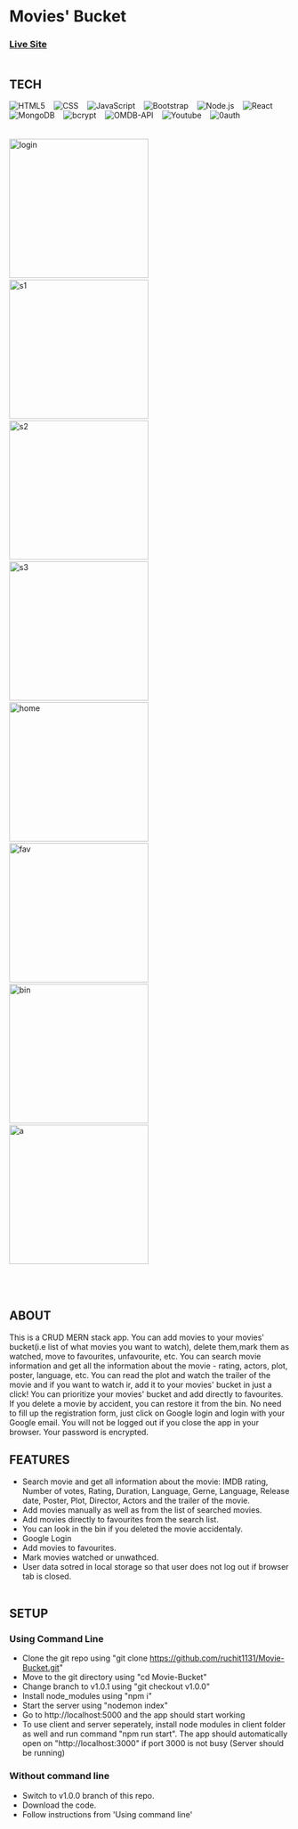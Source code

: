 # Movies' Bucket 

### [Live Site](https://movies-bucket.herokuapp.com/)<br/><br/>

## TECH

  ![HTML5](https://img.shields.io/badge/-HTML5-333333?style=flat&logo=HTML5)&nbsp;&nbsp;&nbsp;
  ![CSS](https://img.shields.io/badge/-CSS-333333?style=flat&logo=CSS3&logoColor=1572B6)&nbsp;&nbsp;&nbsp;
  ![JavaScript](https://img.shields.io/badge/-JavaScript-333333?style=flat&logo=javascript)&nbsp;&nbsp;&nbsp;
  ![Bootstrap](https://img.shields.io/badge/-Bootstrap-333333?style=flat&logo=bootstrap&logoColor=563D7C)&nbsp;&nbsp;&nbsp;
  ![Node.js](https://img.shields.io/badge/-Node.js-333333?style=flat&logo=node.js)&nbsp;&nbsp;&nbsp;
  ![React](https://img.shields.io/badge/-React-333333?style=flat&logo=react)&nbsp;&nbsp;&nbsp;
  ![MongoDB](https://img.shields.io/badge/-Mongodb-333333?style=flat&logo=mongodb)&nbsp;&nbsp;&nbsp;
  ![bcrypt](https://img.shields.io/badge/module-bcrypt-blue)&nbsp;&nbsp;&nbsp;
  ![OMDB-API](https://img.shields.io/badge/api-OMDB-blue)&nbsp;&nbsp;&nbsp;
  ![Youtube](https://img.shields.io/badge/api-Youtube-blue)&nbsp;&nbsp;&nbsp;
  ![0auth](https://img.shields.io/badge/api-Google%200auth-blue)<br/><br/><br/>
<a href="https://ibb.co/ZcdYCYq"><img src="https://i.ibb.co/vL1Q8Q0/login.png" alt="login" width="250" border="0" /></a>&nbsp;&nbsp;&nbsp;&nbsp;
<a href="https://ibb.co/mXTqVd2"><img src="https://i.ibb.co/4YtTnCX/s1.png" alt="s1" width="250" border="0" /></a>&nbsp;&nbsp;&nbsp;&nbsp;
<a href="https://ibb.co/yQ5xn6f"><img src="https://i.ibb.co/G5krvWx/s2.png" alt="s2" width="250" border="0" /></a>&nbsp;&nbsp;&nbsp;&nbsp;
<a href="https://ibb.co/6ZNV2hR"><img src="https://i.ibb.co/0XQ8kNj/s3.png" alt="s3" width="250" border="0" /></a>&nbsp;&nbsp;&nbsp;&nbsp;
<a href="https://ibb.co/r5GZPG9"><img src="https://i.ibb.co/dk0Q90Z/home.png" alt="home" width="250" border="0" /></a>&nbsp;&nbsp;&nbsp;&nbsp;
<a href="https://ibb.co/SN7MzPy"><img src="https://i.ibb.co/D4gvZtW/fav.png" alt="fav" width="250" width="300" border="0" /></a>&nbsp;&nbsp;&nbsp;&nbsp;
<a href="https://ibb.co/LpRx1TC"><img src="https://i.ibb.co/C08bQjn/bin.png" alt="bin" width="250" border="0" /></a>&nbsp;&nbsp;&nbsp;&nbsp;
<a href="https://ibb.co/r3Qjw42"><img src="https://i.ibb.co/sCgfVy9/a.png" alt="a" width="250" border="0" /></a>
<br/><br/><br/><br/>


## ABOUT
  This is a CRUD MERN stack app. You can add movies to your movies' bucket(i.e list of what movies you want to watch), delete them,mark them as watched, move to favourites, unfavourite, etc.
  You can search movie information and get all the information about the movie - rating, actors, plot, poster, language, etc. You can read the plot and watch the trailer of the movie and if you want to watch ir, add it to your movies' bucket in just a click! You can prioritize your movies' bucket and add directly to favourites. If you delete a movie by accident, you can restore it from the bin. No need to fill up the registration form, just click on Google login and login with your Google email. You will not be logged out if you close the app in your browser. Your password is encrypted.

## FEATURES

  + Search movie and get all information about the movie: IMDB rating, Number of votes, Rating, Duration, Language, Gerne, Language, Release date, Poster, Plot, Director, Actors and the trailer of the movie.
  + Add movies manually as well as from the list of searched movies.
  + Add movies directly to favourites from the search list.
  + You can look in the bin if you deleted the movie accidentaly.
  + Google Login
  + Add movies to favourites.
  + Mark movies watched or unwathced.
  + User data sotred in local storage so that user does not log out if browser tab is closed.
<br/><br/>

## SETUP

### Using Command Line

  + Clone the git repo using "git clone https://github.com/ruchit1131/Movie-Bucket.git"
  + Move to the git directory using "cd Movie-Bucket"
  + Change branch to v1.0.1 using "git checkout v1.0.0"
  + Install node_modules using "npm i"
  + Start the server using "nodemon index"
  + Go to http://localhost:5000 and the app should start working
  + To use client and server seperately, install node modules in client folder as well and run command "npm run start". The app should automatically open on "http://localhost:3000" if port 3000 is not busy (Server should be running)

### Without command line

  + Switch to v1.0.0 branch of this repo.
  + Download the code.
  + Follow instructions from 'Using command line' 
<br/><br/>
